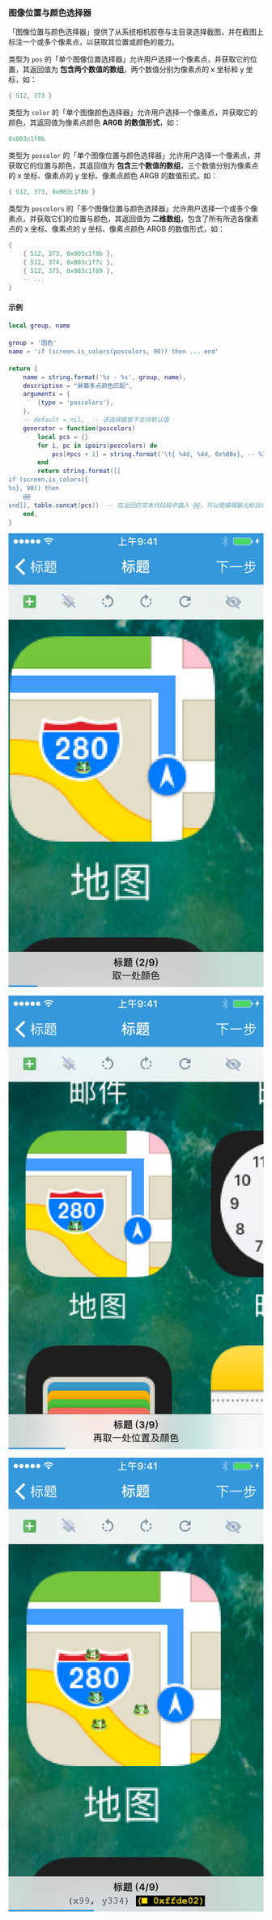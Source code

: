 ### 图像位置与颜色选择器

「图像位置与颜色选择器」提供了从系统相机胶卷与主目录选择截图，并在截图上标注一个或多个像素点，以获取其位置或颜色的能力。

类型为 `pos` 的「单个图像位置选择器」允许用户选择一个像素点，并获取它的位置，其返回值为 **包含两个数值的数组**，两个数值分别为像素点的 x 坐标和 y 坐标，如：

```lua
{ 512, 373 }
```

类型为 `color` 的「单个图像颜色选择器」允许用户选择一个像素点，并获取它的颜色，其返回值为像素点颜色 **ARGB 的数值形式**，如：

```lua
0x003c1f8b
```

类型为 `poscolor` 的「单个图像位置与颜色选择器」允许用户选择一个像素点，并获取它的位置与颜色，其返回值为 **包含三个数值的数组**，三个数值分别为像素点的 x 坐标、像素点的 y 坐标、像素点颜色 ARGB 的数值形式，如：

```lua
{ 512, 373, 0x003c1f8b }
```

类型为 `poscolors` 的「多个图像位置与颜色选择器」允许用户选择一个或多个像素点，并获取它们的位置与颜色，其返回值为 **二维数组**，包含了所有所选各像素点的 x 坐标、像素点的 y 坐标、像素点颜色 ARGB 的数值形式，如：

```lua
{
    { 512, 373, 0x003c1f8b },
    { 512, 374, 0x003c1f7c },
    { 512, 375, 0x003c1f89 },
    -- ...
}
```


#### 示例

```lua
local group, name

group = '图色'
name = 'if (screen.is_colors(poscolors, 90)) then ... end'

return {
	name = string.format('%s - %s', group, name),
	description = "屏幕多点颜色匹配",
	arguments = {
		{type = 'poscolors'},
	},
	-- default = nil,  -- 该选择器暂不支持默认值
	generator = function(poscolors)
		local pcs = {}
		for i, pc in ipairs(poscolors) do
			pcs[#pcs + 1] = string.format('\t{ %4d, %4d, 0x%08x}, -- %3d\n', pc[1], pc[2], pc[3] & 0x00ffffff, i)
		end
		return string.format([[
if (screen.is_colors({
%s}, 90)) then
	@@
end]], table.concat(pcs))  -- 在返回的文本代码段中插入 @@，可以使编辑器光标自动移动到此处。
	end,
}
```

![IMG_0009.PNG](XUIScreenshots/IMG_0009.PNG)

![IMG_0010.PNG](XUIScreenshots/IMG_0010.PNG)

![IMG_0013.PNG](XUIScreenshots/IMG_0013.PNG)

